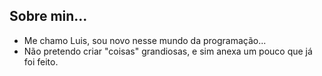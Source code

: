 ## Sobre min...

- Me chamo Luis, sou novo nesse mundo da programação...
- Não pretendo criar "coisas" grandiosas, e sim anexa um pouco que já foi feito.
<!---
LuisSilva0fc/LuisSilva0fc is a ✨ special ✨ repository because its `README.md` (this file) appears on your GitHub profile.
You can click the Preview link to take a look at your changes.
--->
